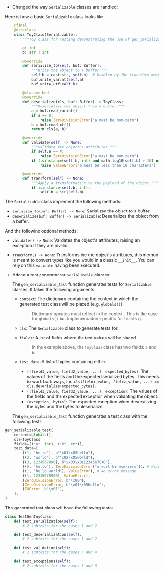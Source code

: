 - Changed the way `Serializable` classes are handled:

Here is how a basic `Serializable` class looks like:
```python
    @final
    @dataclass
    class ToyClass(Serializable):
        """Toy class for testing demonstrating the use of gen_serializable_test on `Serializable`."""

        a: int
        b: str | int

        @override
        def serialize_to(self, buf: Buffer):
            """Write the object to a buffer."""
            self.b = cast(str, self.b)  # Handled by the transform method
            buf.write_varint(self.a)
            buf.write_utf(self.b)

        @classmethod
        @override
        def deserialize(cls, buf: Buffer) -> ToyClass:
            """Deserialize the object from a buffer."""
            a = buf.read_varint()
            if a == 0:
                raise ZeroDivisionError("a must be non-zero")
            b = buf.read_utf()
            return cls(a, b)

        @override
        def validate(self) -> None:
            """Validate the object's attributes."""
            if self.a == 0:
                raise ZeroDivisionError("a must be non-zero")
            if (isinstance(self.b, int) and math.log10(self.b) > 10) or (isinstance(self.b, str) and len(self.b) > 10):
                raise ValueError("b must be less than 10 characters")

        @override
        def transform(self) -> None:
            """Apply a transformation to the payload of the object."""
            if isinstance(self.b, int):
                self.b = str(self.b)
```


The `Serializable` class implement the following methods:
- `serialize_to(buf: Buffer) -> None`: Serializes the object to a buffer.
- `deserialize(buf: Buffer) -> Serializable`: Deserializes the object from a buffer.

And the following optional methods:
  - `validate() -> None`: Validates the object's attributes, raising an exception if they are invalid.
  - `transform() -> None`: Transforms the the object's attributes, this method is meant to convert types like you would in a classic `__init__`.
  You can rely on this `validate` having been executed.

- Added a test generator for `Serializable` classes:

  The `gen_serializable_test` function generates tests for `Serializable` classes. It takes the following arguments:

  - `context`: The dictionary containing the context in which the generated test class will be placed (e.g. `globals()`).
      > Dictionary updates must reflect in the context. This is the case for `globals()` but implementation-specific for `locals()`.
  - `cls`: The `Serializable` class to generate tests for.
  - `fields`: A list of fields where the test values will be placed.

      > In the example above, the `ToyClass` class has two fields: `a` and `b`.

  - `test_data`: A list of tuples containing either:
    - `((field1_value, field2_value, ...), expected_bytes)`: The values of the fields and the expected serialized bytes. This needs to work both ways, i.e. `cls(field1_value, field2_value, ...) == cls.deserialize(expected_bytes).`
    - `((field1_value, field2_value, ...), exception)`: The values of the fields and the expected exception when validating the object.
    - `(exception, bytes)`: The expected exception when deserializing the bytes and the bytes to deserialize.

  The `gen_serializable_test` function generates a test class with the following tests:
```python
gen_serializable_test(
    context=globals(),
    cls=ToyClass,
    fields=[("a", int), ("b", str)],
    test_data=[
        ((1, "hello"), b"\x01\x05hello"),
        ((2, "world"), b"\x02\x05world"),
        ((3, 1234567890), b"\x03\x0a1234567890"),
        ((0, "hello"), ZeroDivisionError("a must be non-zero")), # With an error message
        ((1, "hello world"), ValueError), # No error message
        ((1, 12345678900), ValueError),
        (ZeroDivisionError, b"\x00"),
        (ZeroDivisionError, b"\x01\x05hello"),
        (IOError, b"\x01"),
    ],
)
```

  The generated test class will have the following tests:

```python
class TestGenToyClass:
    def test_serialization(self):
        # 2 subtests for the cases 1 and 2

    def test_deserialization(self):
        # 2 subtests for the cases 1 and 2

    def test_validation(self):
        # 2 subtests for the cases 3 and 4

    def test_exceptions(self):
        # 2 subtests for the cases 5 and 6
```

